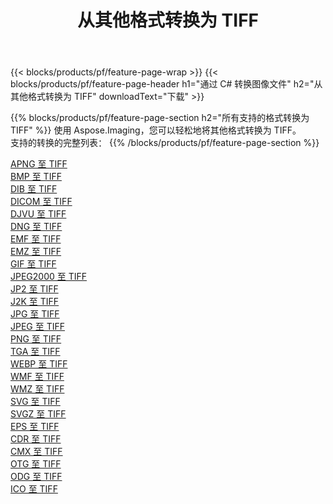 ﻿---
title: 从其他格式转换为 TIFF 
weight: 3920
url: /zh-hans/java/conversion/to/tiff 
lang: zh-hans
langdirlevel: 2
locales: zh-hans,ja,it,ru,de,es,fr,nl,id,lt,pl,pt,vi,tr,ko,zh-hant,ar,hi,th,sv,cs,uk,he
description: 使用 Aspose.Imaging，您可以轻松地将其他格式转换为 TIFF
---

{{< blocks/products/pf/feature-page-wrap >}}
{{< blocks/products/pf/feature-page-header h1="通过 C# 转换图像文件" h2="从其他格式转换为 TIFF" downloadText="下载" >}}


{{% blocks/products/pf/feature-page-section  h2="所有支持的格式转换为 TIFF" %}}
使用 Aspose.Imaging，您可以轻松地将其他格式转换为 TIFF。
<br/>
支持的转换的完整列表：
{{% /blocks/products/pf/feature-page-section %}}
<div class="container-fluid productfamilypage bg-gray">
    <div class="convertypes bg-gray agp-content section">
        <div class="container">
		<div class="row other-converters">
		    <div class='col-md-2 other-converter remove-lp remove-rp'><a href="/imaging/zh-hans/java/conversion/apng-to-tiff" >APNG 至 TIFF</a></div>
<div class='col-md-2 other-converter remove-lp remove-rp'><a href="/imaging/zh-hans/java/conversion/bmp-to-tiff" >BMP 至 TIFF</a></div>
<div class='col-md-2 other-converter remove-lp remove-rp'><a href="/imaging/zh-hans/java/conversion/dib-to-tiff" >DIB 至 TIFF</a></div>
<div class='col-md-2 other-converter remove-lp remove-rp'><a href="/imaging/zh-hans/java/conversion/dicom-to-tiff" >DICOM 至 TIFF</a></div>
<div class='col-md-2 other-converter remove-lp remove-rp'><a href="/imaging/zh-hans/java/conversion/djvu-to-tiff" >DJVU 至 TIFF</a></div>
<div class='col-md-2 other-converter remove-lp remove-rp'><a href="/imaging/zh-hans/java/conversion/dng-to-tiff" >DNG 至 TIFF</a></div>
<div class='col-md-2 other-converter remove-lp remove-rp'><a href="/imaging/zh-hans/java/conversion/emf-to-tiff" >EMF 至 TIFF</a></div>
<div class='col-md-2 other-converter remove-lp remove-rp'><a href="/imaging/zh-hans/java/conversion/emz-to-tiff" >EMZ 至 TIFF</a></div>
<div class='col-md-2 other-converter remove-lp remove-rp'><a href="/imaging/zh-hans/java/conversion/gif-to-tiff" >GIF 至 TIFF</a></div>
<div class='col-md-2 other-converter remove-lp remove-rp'><a href="/imaging/zh-hans/java/conversion/jpeg2000-to-tiff" >JPEG2000 至 TIFF</a></div>
<div class='col-md-2 other-converter remove-lp remove-rp'><a href="/imaging/zh-hans/java/conversion/jp2-to-tiff" >JP2 至 TIFF</a></div>
<div class='col-md-2 other-converter remove-lp remove-rp'><a href="/imaging/zh-hans/java/conversion/j2k-to-tiff" >J2K 至 TIFF</a></div>
<div class='col-md-2 other-converter remove-lp remove-rp'><a href="/imaging/zh-hans/java/conversion/jpg-to-tiff" >JPG 至 TIFF</a></div>
<div class='col-md-2 other-converter remove-lp remove-rp'><a href="/imaging/zh-hans/java/conversion/jpeg-to-tiff" >JPEG 至 TIFF</a></div>
<div class='col-md-2 other-converter remove-lp remove-rp'><a href="/imaging/zh-hans/java/conversion/png-to-tiff" >PNG 至 TIFF</a></div>
<div class='col-md-2 other-converter remove-lp remove-rp'><a href="/imaging/zh-hans/java/conversion/tga-to-tiff" >TGA 至 TIFF</a></div>
<div class='col-md-2 other-converter remove-lp remove-rp'><a href="/imaging/zh-hans/java/conversion/webp-to-tiff" >WEBP 至 TIFF</a></div>
<div class='col-md-2 other-converter remove-lp remove-rp'><a href="/imaging/zh-hans/java/conversion/wmf-to-tiff" >WMF 至 TIFF</a></div>
<div class='col-md-2 other-converter remove-lp remove-rp'><a href="/imaging/zh-hans/java/conversion/wmz-to-tiff" >WMZ 至 TIFF</a></div>
<div class='col-md-2 other-converter remove-lp remove-rp'><a href="/imaging/zh-hans/java/conversion/svg-to-tiff" >SVG 至 TIFF</a></div>
<div class='col-md-2 other-converter remove-lp remove-rp'><a href="/imaging/zh-hans/java/conversion/svgz-to-tiff" >SVGZ 至 TIFF</a></div>
<div class='col-md-2 other-converter remove-lp remove-rp'><a href="/imaging/zh-hans/java/conversion/eps-to-tiff" >EPS 至 TIFF</a></div>
<div class='col-md-2 other-converter remove-lp remove-rp'><a href="/imaging/zh-hans/java/conversion/cdr-to-tiff" >CDR 至 TIFF</a></div>
<div class='col-md-2 other-converter remove-lp remove-rp'><a href="/imaging/zh-hans/java/conversion/cmx-to-tiff" >CMX 至 TIFF</a></div>
<div class='col-md-2 other-converter remove-lp remove-rp'><a href="/imaging/zh-hans/java/conversion/otg-to-tiff" >OTG 至 TIFF</a></div>
<div class='col-md-2 other-converter remove-lp remove-rp'><a href="/imaging/zh-hans/java/conversion/odg-to-tiff" >ODG 至 TIFF</a></div>
<div class='col-md-2 other-converter remove-lp remove-rp'><a href="/imaging/zh-hans/java/conversion/ico-to-tiff" >ICO 至 TIFF</a></div>
                </div>
        </div>
    </div>
</div>
<br/>

